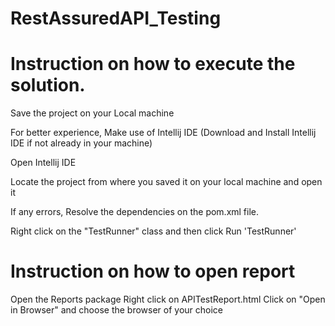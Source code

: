 # RestAssuredAPI_Testing


# Instruction on how to execute the solution.

Save the project on your Local machine

For better experience, Make use of Intellij IDE (Download and Install Intellij IDE if not already in your machine)

Open Intellij IDE

Locate the project from where you saved it on your local machine and open it

If any errors, Resolve the dependencies on the pom.xml file.

Right click on the "TestRunner" class and then click Run 'TestRunner'



# Instruction on how to open report

Open the Reports package 
Right click on APITestReport.html
Click on "Open in Browser" and choose the browser of your choice
